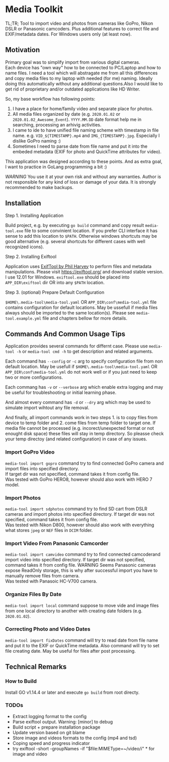 # Media Toolkit

TL;TR;
Tool to import video and photos from cameras like GoPro, Nikon DSLR or Panasonic camcoders. Plus additional features to correct file and EXIF/metadata dates. For Windows users only (at least now).

## Motivation

Primary goal was to simplify import from various digital cameras.   
Each device has "own way" how to be connected to PC/Laptop and how to name files. I need a tool which will abstragate me from all this differences and copy media files to my laptop with needed (for me) naming. Ideally doing this automatically without any additional questions.Also I would like to get rid of proprietary and/or outdated applications like HD Writer.   

So, my base workflow has following points:

1. I have a place for home/family video and separate place for photos. 
2. All media files organized by date (e.g. `2020.01.02` or `2020.01.02_Awesome_Event`). `YYYY.MM.DD` date format help me in searching, processing an arhivig activities. 
3. I came to ide to have unified file naming scheme with timestamp in file name. e.g. `VID_${TIMESTAMP}.mp4` and `IMG_{TIMESTAMP}.jpg`. Especially I dislike GoPro naming :) 
4. Sometimes I need to parse date from file name and put it into the embeded metadata (EXIF for photo and QuickTime attributes for video).

This application was designed according to these points. And as extra goal, I want to practice in GoLang programming a bit :)


*WARNING* You use it at your own risk and without any warranties. Author is not responsible for any kind of loss or damage of your data. It is strongly recommended to make backups. 

## Installation

Step 1. Installing Application

Build project, e.g. by executing `go build` command and copy result `media-tool.exe` file to some convinient location. If you prefer CLI interface it has sense to add this location to `$PATH`. Otherwise windows shortcuts may be good alternative (e.g. several shortcuts for different cases with well recognized icons). 

Step 2. Installing Exiftool

Application uses [ExifTool by Phil Harvey](https://exiftool.org/) to perform files and metadata manipulations. Please visit https://exiftool.org/ and download stable version. I use 12.01 for Windows. `exiftool.exe` should be placed into `APP_DIR\exiftool` dir OR into any `$PATH` location.

Step 3. (optional) Prepare Default Configuration

`$HOME\.media-tool\media-tool.yaml` OR `APP_DIR\conf\media-tool.yml` file contains configuration for default locations. May be ussefull if media files always should be imported to the same location(s). Please see `media-tool.example.yml` file and chapters bellow for more details.

## Commands And Common Usage Tips

Application provides several commands for differnt case. Please use `media-tool -h` or `media-tool cmd -h` to get description and related arguments.

Each command has `--config` or `-c` arg to specify configuration file from non default location. May be usefull if `$HOME\.media-tool\media-tool.yaml` OR `APP_DIR\conf\media-tool.yml` do not work well or if you just need to keep two or more configurations.

Each commang has `-v` or `--verbose` arg which enable extra logging and may be useful for troubleshooting or initial learning phase.

And almost every command has `-d` or `--dry` arg which may be used to simulate import wihtout any file removal.

And finally, all import commands work in two steps 1. is to copy files from device to temp folder and 2. come files from temp folder to target one. If media file cannot be processed (e.g. incorect/unexpected format or not enought disk space) these files will stay in temp directory. So pleasse check your temp directoy (and related configuration) in case of any issues.

### Import GoPro Video

`media-tool import gopro` command try to find connected GoPro camera and import files into specified directory.   
If target dir was not specified, command takes it from config file.   
Was tested with GoPro HERO8, however should also work with HERO 7 model.   

### Import Photos

`media-tool import sdphotos` command try to find SD cart from DSLR cameras and import photos into specified directory. 
If target dir was not specified, command takes it from config file.   
Was tested with Nikon D800, however should also work with everything what stores `jpeg` or `NEF` files in `DCIM` folder.   

### Import Video From Panasonic Camcorder

`media-tool import camvideo` command try to find connected camcoderand import video into specified directory. 
If target dir was not specified, command takes it from config file. WARNING Seems Panasonic cameras expose ReadOnly storage, this is why after successful import you have to manually remove files from camera.  
Was tested with Panasoic HC-V700 camera.

### Organize Files By Date

`media-tool import local` command suppose to move vide and image files from one local directory to another with creating date folders (e.g. `2020.01.02`).

### Correcting Photo and Video Dates

`media-tool import fixDates` command will try to read date from file name and put it to the EXIF or QuickTime metadata. Also command will try to set file creating date. May be useful for files after post processing.

## Technical Remarks

### How to Build

Install GO v1.14.4 or later and execute `go build` from root directy.

### TODOs

* Extract logging format to the config
* Parse exiftool output. Warning: [minor] to debug
* Build script + prepare installation package
* Update version based on git blame
* Store image and videos formats to the config (mp4 and tsd)
* Coping speed and progress indicator
* try exiftool -short -groupNames -if "$file:MIMEType=~/video/i" * for image and video
